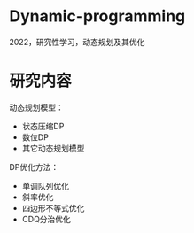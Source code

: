 # Dynamic-programming
2022，研究性学习，动态规划及其优化

# 研究内容

动态规划模型：

- 状态压缩DP
- 数位DP
- 其它动态规划模型

DP优化方法：

- 单调队列优化
- 斜率优化
- 四边形不等式优化
- CDQ分治优化

